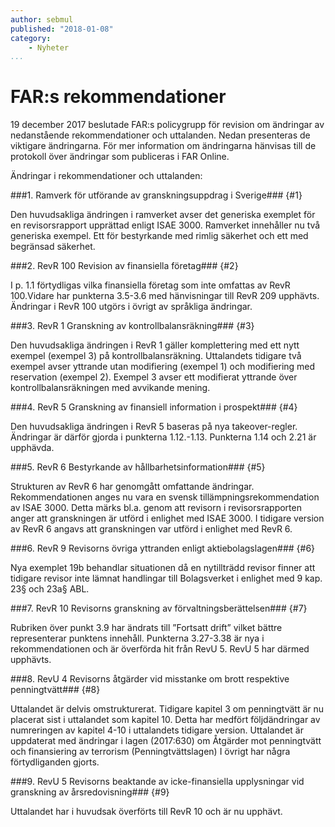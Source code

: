 ```yaml
---
author: sebmul
published: "2018-01-08"
category:
    - Nyheter
...
```


FAR:s rekommendationer
======================

19 december 2017 beslutade FAR:s policygrupp för revision om ändringar av nedanstående rekommendationer och uttalanden. Nedan presenteras de viktigare ändringarna. För mer information om ändringarna hänvisas till de protokoll över ändringar som publiceras i FAR Online.

<!--more-->

Ändringar i rekommendationer och uttalanden:

###1. Ramverk för utförande av granskningsuppdrag i Sverige### {#1}

Den huvudsakliga ändringen i ramverket avser det generiska exemplet för en revisorsrapport upprättad enligt ISAE 3000. Ramverket innehåller nu två generiska exempel. Ett för bestyrkande med rimlig säkerhet och ett med begränsad säkerhet.

###2. RevR 100 Revision av finansiella företag### {#2}

I p. 1.1 förtydligas vilka finansiella företag som inte omfattas av RevR 100.Vidare har punkterna 3.5-3.6 med hänvisningar till RevR 209 upphävts. Ändringar i RevR 100 utgörs i övrigt av språkliga ändringar.

###3. RevR 1 Granskning av kontrollbalansräkning### {#3}

Den huvudsakliga ändringen i RevR 1 gäller komplettering med ett nytt exempel (exempel 3) på kontrollbalansräkning. Uttalandets tidigare två exempel avser yttrande utan modifiering (exempel 1) och modifiering med reservation (exempel 2). Exempel 3 avser ett modifierat yttrande över kontrollbalansräkningen med avvikande mening.

###4. RevR 5 Granskning av finansiell information i prospekt### {#4}

Den huvudsakliga ändringen i RevR 5 baseras på nya takeover-regler. Ändringar är därför gjorda i punkterna 1.12.-1.13. Punkterna 1.14 och 2.21 är upphävda.

###5. RevR 6 Bestyrkande av hållbarhetsinformation### {#5}

Strukturen av RevR 6 har genomgått omfattande ändringar. Rekommendationen anges nu vara en svensk tillämpningsrekommendation av ISAE 3000. Detta märks bl.a. genom att revisorn i revisorsrapporten anger att granskningen är utförd i enlighet med ISAE 3000. I tidigare version av RevR 6 angavs att granskningen var utförd i enlighet med RevR 6.

###6. RevR 9 Revisorns övriga yttranden enligt aktiebolagslagen### {#6}

Nya exemplet 19b behandlar situationen då en nytillträdd revisor finner att tidigare revisor inte lämnat handlingar till Bolagsverket i enlighet med 9 kap. 23§ och 23a§ ABL.

###7. RevR 10 Revisorns granskning av förvaltningsberättelsen### {#7}

Rubriken över punkt 3.9 har ändrats till ”Fortsatt drift” vilket bättre representerar punktens innehåll.
Punkterna 3.27-3.38 är nya i rekommendationen och är överförda hit från RevU 5. RevU 5 har därmed upphävts.

###8. RevU 4 Revisorns åtgärder vid misstanke om brott respektive penningtvätt### {#8}

Uttalandet är delvis omstrukturerat. Tidigare kapitel 3 om penningtvätt är nu placerat sist i uttalandet som kapitel 10. Detta har medfört följdändringar av numreringen av kapitel 4-10 i uttalandets tidigare version.
Uttalandet är uppdaterat med ändringar i lagen (2017:630) om Åtgärder mot penningtvätt och finansiering av terrorism (Penningtvättslagen)
I övrigt har några förtydliganden gjorts.

###9. RevU 5 Revisorns beaktande av icke-finansiella upplysningar vid granskning av årsredovisning### {#9}

Uttalandet har i huvudsak överförts till RevR 10 och är nu upphävt.
